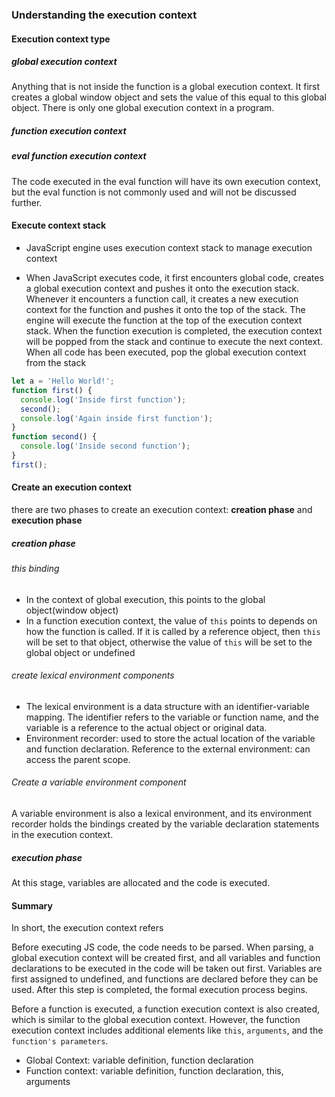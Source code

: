 ### Understanding the execution context 

#### Execution context type 

##### global execution context

Anything that is not inside the function is a global execution context. It first creates a global window object and sets the value of this equal to this global object. There is only one global execution context in a program.

##### function execution context

##### **eval** function execution context  

The code executed in the eval function will have its own execution context, but the eval function is not commonly used and will not be discussed further.


#### Execute context stack

- JavaScript engine uses execution context stack to manage execution context

- When JavaScript executes code, it first encounters global code, creates a global execution context and pushes it onto the execution stack. Whenever it encounters a function call, it creates a new execution context for the function and pushes it onto the top of the stack. The engine will execute the function at the top of the execution context stack. When the function execution is completed, the execution context will be popped from the stack and continue to execute the next context. When all code has been executed, pop the global execution context from the stack

```js
let a = 'Hello World!';
function first() {
  console.log('Inside first function');
  second();
  console.log('Again inside first function');
}
function second() {
  console.log('Inside second function');
}
first();
```

#### Create an execution context

there are two phases to create an execution context: **creation phase** and **execution phase**

##### creation phase 

###### this binding
- In the context of global execution, this points to the global object(window object)
- In a function execution context, the value of `this` points to depends on how the function is called. If it is called by a reference object, then `this` will be set to that object, otherwise the value of `this` will be set to the global object or undefined

###### create lexical environment components
- The lexical environment is a data structure with an identifier-variable mapping. The identifier refers to the variable or function name, and the variable is a reference to the actual object or original data.
- Environment recorder: used to store the actual location of the variable and function declaration. Reference to the external environment: can access the parent scope.

###### Create a variable environment component
A variable environment is also a lexical environment, and its environment recorder holds the bindings created by the variable declaration statements in the execution context.


##### execution phase

At this stage, variables are allocated and the code is executed.


#### Summary

In short, the execution context refers

Before executing JS code, the code needs to be parsed. When parsing, a global execution context will be created first, and all variables and function declarations to be executed in the code will be taken out first. Variables are first assigned to undefined, and functions are declared before they can be used. After this step is completed, the formal execution process begins.

Before a function is executed, a function execution context is also created, which is similar to the global execution context. However, the function execution context includes additional elements like `this`, `arguments`, and the `function's parameters`.

- Global Context: variable definition, function declaration 
- Function context: variable definition, function declaration, this, arguments